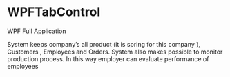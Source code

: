 # WPFTabControl
WPF Full Application


System keeps company’s all product (it is spring for this company ), Customers , Employees and Orders.
System also makes possible to monitor production process.
In this way employer can evaluate performance of employees
